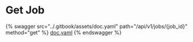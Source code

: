 # Get Job

{% swagger src="../.gitbook/assets/doc.yaml" path="/api/v1/jobs/{job_id}" method="get" %}
[doc.yaml](../.gitbook/assets/doc.yaml)
{% endswagger %}

